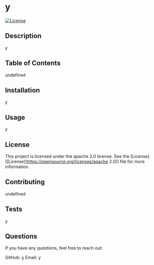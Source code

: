 # y

[![License](https://img.shields.io/badge/License-Apache%202.0-blue.svg)](https://opensource.org/licenses/Apache-2.0)

  ## Description
  y
  
  ## Table of Contents
  undefined

  
  ## Installation
  y
  
  ## Usage
  y

  ## License

This project is licensed under the apache 2.0 license. See the [License]([License](https://opensource.org/licenses/apache 2.0)) file for more information.
  
  ## Contributing
  undefined
  
  ## Tests
  y
  
  
  ## Questions
  
  If you have any questions, feel free to reach out:
  
  GitHub: [y](https://github.com/y)
  Email: y
